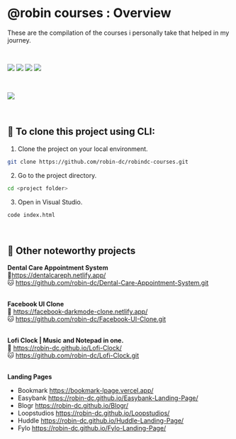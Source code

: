 # @robin courses : Overview

These are the compilation of the courses i personally take that helped in my journey.

<br>

<img src="https://img.shields.io/badge/html5-%23E34F26.svg?style=for-the-badge&logo=html5&logoColor=white">   <img src="https://img.shields.io/badge/css3%20-%2314354C.svg?&style=for-the-badge&logo=css3&logoColor=white">   <img src="https://img.shields.io/badge/javascript%20-%23323330.svg?&style=for-the-badge&logo=javascript&logoColor=%23F7DF1E">   <img src="https://img.shields.io/badge/-tailwind css-06B6D4?.svg?&style=for-the-badge&logo=tailwind css&logoColor=0f172a"/>

<br>


<a href="https://robindc-courses.vercel.app" target="_blank"><img src='https://github.com/robin-dc/robindc-courses/blob/main/robincourses_preview.png'></a>

<br>

## 🚀 To clone this project using CLI:
1. Clone the project on your local environment.
```sh
git clone https://github.com/robin-dc/robindc-courses.git
```
2. Go to the project directory.
```sh
cd <project folder>
```
3. Open in Visual Studio.
```sh
code index.html
```

<br>

## 📝 Other noteworthy projects

<strong>Dental Care Appointment System</strong><br>
🔗https://dentalcareph.netlify.app/ <br>
🐱 https://github.com/robin-dc/Dental-Care-Appointment-System.git<br><br>

<strong>Facebook UI Clone</strong><br>
🔗 https://facebook-darkmode-clone.netlify.app/<br>
🐱 https://github.com/robin-dc/Facebook-UI-Clone.git<br><br>

<strong>Lofi Clock | Music and Notepad in one.</strong><br>
🔗 https://robin-dc.github.io/Lofi-Clock/<br>
🐱 https://github.com/robin-dc/Lofi-Clock.git<br><br>

<strong>Landing Pages</strong><br>
- Bookmark https://bookmark-lpage.vercel.app/ <br>
- Easybank https://robin-dc.github.io/Easybank-Landing-Page/ <br>
- Blogr https://robin-dc.github.io/Blogr/ <br>
- Loopstudios https://robin-dc.github.io/Loopstudios/ <br>
- Huddle https://robin-dc.github.io/Huddle-Landing-Page/ <br>
- Fylo https://robin-dc.github.io/Fylo-Landing-Page/ <br>


